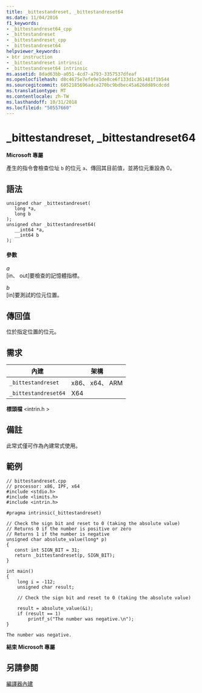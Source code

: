 ```yaml
---
title: _bittestandreset, _bittestandreset64
ms.date: 11/04/2016
f1_keywords:
- _bittestandreset64_cpp
- _bittestandreset
- _bittestandreset_cpp
- _bittestandreset64
helpviewer_keywords:
- btr instruction
- _bittestandreset intrinsic
- _bittestandreset64 intrinsic
ms.assetid: 8dad63bb-a051-4cd7-a793-3357537dfeaf
ms.openlocfilehash: d8c4675e7efe9e1de8ce6f133d1c361481f1b544
ms.sourcegitcommit: 6052185696adca270bc9bdbec45a626dd89cdcdd
ms.translationtype: MT
ms.contentlocale: zh-TW
ms.lasthandoff: 10/31/2018
ms.locfileid: "50557660"
---
```

# <a name="bittestandreset-bittestandreset64"></a>_bittestandreset, _bittestandreset64

**Microsoft 專屬**

產生的指令會檢查位址 `b` 的位元 `a`、傳回其目前值，並將位元重設為 0。

## <a name="syntax"></a>語法

```
unsigned char _bittestandreset(
   long *a,
   long b
);
unsigned char _bittestandreset64(
   __int64 *a,
   __int64 b
);
```

#### <a name="parameters"></a>參數

*a*<br/>
[in、 out]要檢查的記憶體指標。

*b*<br/>
[in]要測試的位元位置。

## <a name="return-value"></a>傳回值

位於指定位置的位元。

## <a name="requirements"></a>需求

|內建|架構|
|---------------|------------------|
|`_bittestandreset`|x86、 x64、 ARM|
|`_bittestandreset64`|X64|

**標頭檔** \<intrin.h >

## <a name="remarks"></a>備註

此常式僅可作為內建常式使用。

## <a name="example"></a>範例

```
// bittestandreset.cpp
// processor: x86, IPF, x64
#include <stdio.h>
#include <limits.h>
#include <intrin.h>

#pragma intrinsic(_bittestandreset)

// Check the sign bit and reset to 0 (taking the absolute value)
// Returns 0 if the number is positive or zero
// Returns 1 if the number is negative
unsigned char absolute_value(long* p)
{
   const int SIGN_BIT = 31;
   return _bittestandreset(p, SIGN_BIT);
}

int main()
{
    long i = -112;
    unsigned char result;

    // Check the sign bit and reset to 0 (taking the absolute value)

    result = absolute_value(&i);
    if (result == 1)
        printf_s("The number was negative.\n");
}
```

```Output
The number was negative.
```

**結束 Microsoft 專屬**

## <a name="see-also"></a>另請參閱

[編譯器內建](../intrinsics/compiler-intrinsics.md)